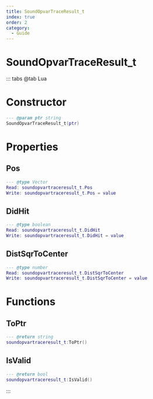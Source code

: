 ```yaml
---
title: SoundOpvarTraceResult_t
index: true
order: 2
category:
  - Guide
---
```


# SoundOpvarTraceResult_t

::: tabs
@tab Lua
# Constructor
```lua
--- @param ptr string
SoundOpvarTraceResult_t(ptr)
```
# Properties
## Pos 
```lua
--- @type Vector
Read: soundopvartraceresult_t.Pos
Write: soundopvartraceresult_t.Pos = value
```
## DidHit 
```lua
--- @type boolean
Read: soundopvartraceresult_t.DidHit
Write: soundopvartraceresult_t.DidHit = value
```
## DistSqrToCenter 
```lua
--- @type number
Read: soundopvartraceresult_t.DistSqrToCenter
Write: soundopvartraceresult_t.DistSqrToCenter = value
```
# Functions
## ToPtr
```lua
--- @return string
soundopvartraceresult_t:ToPtr()
```
## IsValid
```lua
--- @return bool
soundopvartraceresult_t:IsValid()
```

:::